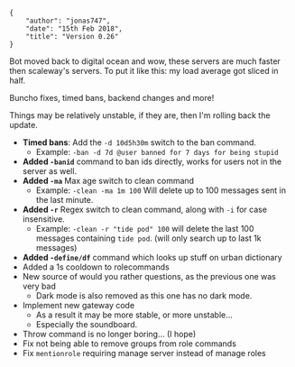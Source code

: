     {
        "author": "jonas747",
        "date": "15th Feb 2018",
        "title": "Version 0.26"
    }

Bot moved back to digital ocean and wow, these servers are much faster then scaleway's servers. To put it like this: my load average got sliced in half.

Buncho fixes, timed bans, backend changes and more!

Things may be relatively unstable, if they are, then I'm rolling back the update.

 - **Timed bans**: Add the `-d 10d5h30m` switch to the ban command.
     + Example: `-ban -d 7d @user banned for 7 days for being stupid`
 - **Added `-banid`** command to ban ids directly, works for users not in the server as well.
 - **Added `-ma`** Max age switch to clean command
     + Example: `-clean -ma 1m 100` Will delete up to 100 messages sent in the last minute.
 - **Added `-r`** Regex switch to clean command, along with `-i` for case insensitive.
     + Example: `-clean -r "tide pod" 100` will delete the last 100 messages containing `tide pod`. (will only search up to last 1k messages)
 - **Added `-define/df`** command which looks up stuff on urban dictionary
 - Added a 1s cooldown to rolecommands
 - New source of would you rather questions, as the previous one was very bad
     + Dark mode is also removed as this one has no dark mode.
 - Implement new gateway code
     + As a result it may be more stable, or more unstable...
     + Especially the soundboard.
 - Throw command is no longer boring... (I hope)
 - Fix not being able to remove groups from role commands
 - Fix `mentionrole` requiring manage server instead of manage roles
